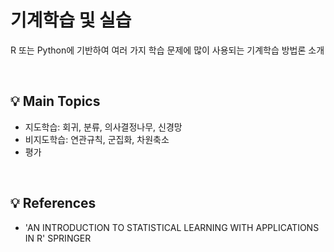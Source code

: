 # 기계학습 및 실습
R 또는 Python에 기반하여 여러 가지 학습 문제에 많이 사용되는 기계학습 방법론 소개

<br>

## 💡 Main Topics
- 지도학습: 회귀, 분류, 의사결정나무, 신경망
- 비지도학습: 연관규칙, 군집화, 차원축소
- 평가
<br>

## 💡 References
- 'AN INTRODUCTION TO STATISTICAL LEARNING WITH APPLICATIONS IN R' SPRINGER

